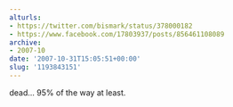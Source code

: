 ```yaml
---
alturls:
- https://twitter.com/bismark/status/378000182
- https://www.facebook.com/17803937/posts/856461108089
archive:
- 2007-10
date: '2007-10-31T15:05:51+00:00'
slug: '1193843151'
---
```


dead... 95% of the way at least.

